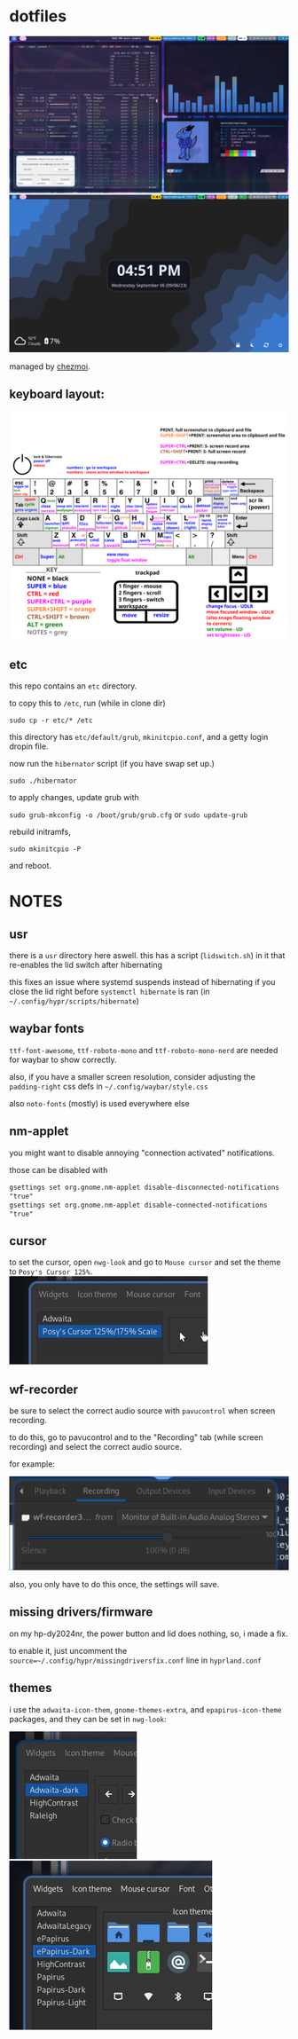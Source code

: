# dotfiles
![](https://raw.githubusercontent.com/liaminventions/dotfiles/main/images/example.png)
![](https://raw.githubusercontent.com/liaminventions/dotfiles/main/images/eww_example1.png)

managed by [chezmoi](https://github.com/twpayne/chezmoi).

## keyboard layout:

![](https://raw.githubusercontent.com/liaminventions/dotfiles/main/layout.svg)

## etc

this repo contains an `etc` directory.

to copy this to `/etc`, run (while in clone dir)
```
sudo cp -r etc/* /etc
```
this directory has `etc/default/grub`, `mkinitcpio.conf`, and a getty login dropin file.

now run the `hibernator` script (if you have swap set up.)

```
sudo ./hibernator
```

to apply changes, update grub with

`sudo grub-mkconfig -o /boot/grub/grub.cfg` or `sudo update-grub`

rebuild initramfs,
```
sudo mkinitcpio -P
```
and reboot.

# NOTES

## usr

there is a `usr` directory here aswell. this has a script (`lidswitch.sh`) in it that re-enables the lid switch after hibernating

this fixes an issue where systemd suspends instead of hibernating if you close the lid right before `systemctl hibernate` is ran (in `~/.config/hypr/scripts/hibernate`) 

## waybar fonts

`ttf-font-awesome`, `ttf-roboto-mono` and `ttf-roboto-mono-nerd` are needed for waybar to show correctly.

also, if you have a smaller screen resolution, consider adjusting the `padding-right` css defs in `~/.config/waybar/style.css`

also `noto-fonts` (mostly) is used everywhere else

## nm-applet

you might want to disable annoying "connection activated" notifications.

those can be disabled with

```
gsettings set org.gnome.nm-applet disable-disconnected-notifications "true"
gsettings set org.gnome.nm-applet disable-connected-notifications "true"
```

## cursor

to set the cursor, open `nwg-look` and go to `Mouse cursor` and set the theme to `Posy's Cursor 125%`.
![image](https://raw.githubusercontent.com/liaminventions/dotfiles/main/images/posy.png)


## wf-recorder

be sure to select the correct audio source with `pavucontrol` when screen recording.

to do this, go to pavucontrol and to the "Recording" tab (while screen recording) and select the correct audio source.

for example:

![](https://raw.githubusercontent.com/liaminventions/dotfiles/main/images/pa.png)

also, you only have to do this once, the settings will save.

## missing drivers/firmware

on my hp-dy2024nr, the power button and lid does nothing, so, i made a fix.

to enable it, just uncomment the `source=~/.config/hypr/missingdriversfix.conf` line in `hyprland.conf`

## themes

i use the `adwaita-icon-them`, `gnome-themes-extra`, and `epapirus-icon-theme` packages, and they can be set in `nwg-look`:

![image](https://raw.githubusercontent.com/liaminventions/dotfiles/main/images/adwaita.png)
![image](https://raw.githubusercontent.com/liaminventions/dotfiles/main/images/epap.png)

